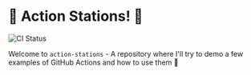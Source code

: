 # 🚨 Action Stations! 🚨

![CI Status](https://github.com/ciaranevans/action-stations/actions/workflows/ci.yaml/badge.svg)

Welcome to `action-stations` - A repository where I'll try to demo a few examples of GitHub Actions and how to use them 🎉
